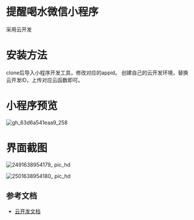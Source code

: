 # 提醒喝水微信小程序


采用云开发

# 安装方法
clone后导入小程序开发工具，修改对应的appid。
创建自己的云开发环境，替换云开发ID，上传对应云函数即可。
# 小程序预览

![gh_63d6a541eaa9_258](https://user-images.githubusercontent.com/72783438/145179808-ad0866c5-1052-4d0d-b610-d61aefedd968.jpg)

# 界面截图
![2491638954179_ pic_hd](https://user-images.githubusercontent.com/72783438/145180063-fa1f15a3-1e18-4323-94aa-852c27a56a65.jpg)


![2501638954180_ pic_hd](https://user-images.githubusercontent.com/72783438/145179911-2db9f8c4-6636-4017-89ec-2545d99d44ed.jpg)

## 参考文档

- [云开发文档](https://developers.weixin.qq.com/miniprogram/dev/wxcloud/basis/getting-started.html)

